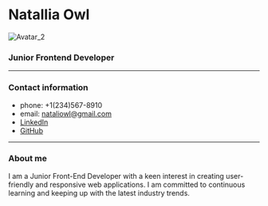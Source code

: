 # Natallia Owl
![Avatar_2](https://github.com/NatalliaOwl/rsschool-cv/assets/116029281/58caf681-abfd-4b4e-b61b-17429b8fc9aa)

### Junior Frontend Developer
---
### Contact information
- phone: +1(234)567-8910
- email: nataliowl@gmail.com
- [LinkedIn](https://www.linkedin.com)
- [GitHub](https://github.com/)
---
### About me
I am a Junior Front-End Developer with a keen interest in creating user-friendly and responsive web applications. I am committed to continuous learning and keeping up with the latest industry trends.
